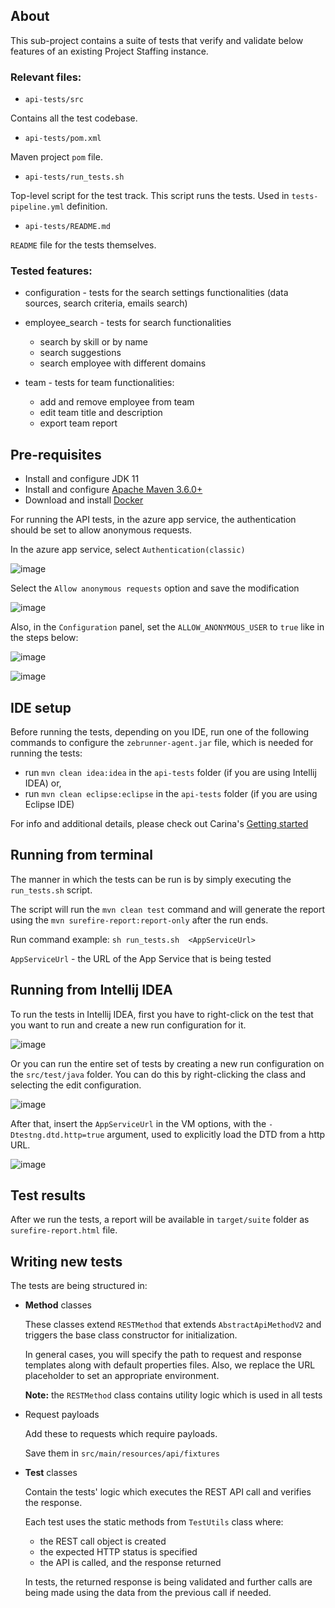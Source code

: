 ## About
This sub-project contains a suite of tests that verify and validate below features of an existing Project Staffing instance.


### Relevant files:

- `api-tests/src`

Contains all the test codebase.

- `api-tests/pom.xml`

Maven project `pom` file.

- `api-tests/run_tests.sh`

Top-level script for the test track. This script runs the tests. Used in `tests-pipeline.yml` definition.

- `api-tests/README.md`

`README` file for the tests themselves.

### Tested features:

  - configuration - tests for the search settings functionalities (data sources, search criteria, emails search)


  - employee_search - tests for search functionalities
    - search by skill or by name
    - search suggestions
    - search employee with different domains


  - team - tests for team functionalities:
    - add and remove employee from team
    - edit team title and description
    - export team report


## Pre-requisites
* Install and configure JDK 11
* Install and configure [Apache Maven 3.6.0+](http://maven.apache.org/)
* Download and install [Docker](https://www.docker.com/)

For running the API tests, in the azure app service, the authentication should be set to allow anonymous requests.

In the azure app service, select `Authentication(classic)`

![image](imgs/app_service_authentication_menu.png)

Select the `Allow anonymous requests` option and save the modification

![image](imgs/allow_anonymous_option.png)

Also, in the `Configuration` panel, set the `ALLOW_ANONYMOUS_USER` to `true` like in the steps below:

![image](imgs/configuration_panel.png)

![image](imgs/allow_anonymous_auth.png)


## IDE setup

Before running the tests, depending on you IDE, run one of the following commands to configure the `zebrunner-agent.jar`
file, which is needed for running the tests:
- run `mvn clean idea:idea` in the `api-tests` folder (if you are using Intellij IDEA) or,
- run `mvn clean eclipse:eclipse` in the `api-tests` folder (if you are using Eclipse IDE)

For info and additional details, please  check out Carina's [Getting started](https://qaprosoft.github.io/carina/getting_started/)

## Running from terminal
The manner in which the tests can be run is by simply executing the `run_tests.sh` script.

The script will run the `mvn clean test` command and will generate the report using the `mvn surefire-report:report-only` after the run ends.

Run command example:
`sh run_tests.sh  <AppServiceUrl>`

`AppServiceUrl` - the URL of the App Service that is being tested

## Running from Intellij IDEA
To run the tests in Intellij IDEA, first you have to right-click on the test that you want to run and create a new run configuration for it.

![image](imgs/create_run_configuration_for_test.png)

Or you can run the entire set of tests by creating a new run configuration on the `src/test/java` folder.
You can do this by right-clicking the class and selecting the edit configuration.

![image](imgs/run_configuration_for_all_tests.png)

After that, insert the `AppServiceUrl` in the VM options, with the `-Dtestng.dtd.http=true`
argument, used to explicitly load the DTD from a http URL.

![image](imgs/complete_vm_options.png)

## Test results
After we run the tests, a report will be available in `target/suite` folder as `surefire-report.html` file.


## Writing new tests


The tests are being structured in:

- **Method** classes

  These classes extend `RESTMethod` that extends `AbstractApiMethodV2` and triggers the base class constructor for initialization.
  
  In general cases, you will specify the path to request and response templates along with default properties files.
  Also, we replace the URL placeholder to set an appropriate environment.

  **Note:** the `RESTMethod` class contains utility logic which is used in all tests


- Request payloads

  Add these to requests which require payloads.

  Save them in `src/main/resources/api/fixtures`


- **Test** classes

  Contain the tests' logic which executes the REST API call and verifies the response.
  
  Each test uses the static methods from `TestUtils` class where:
    - the REST call object is created
    - the expected HTTP status is specified 
    - the API is called, and the response returned
    
  In tests, the returned response is being validated and further calls are being made using the data from the previous call if needed.